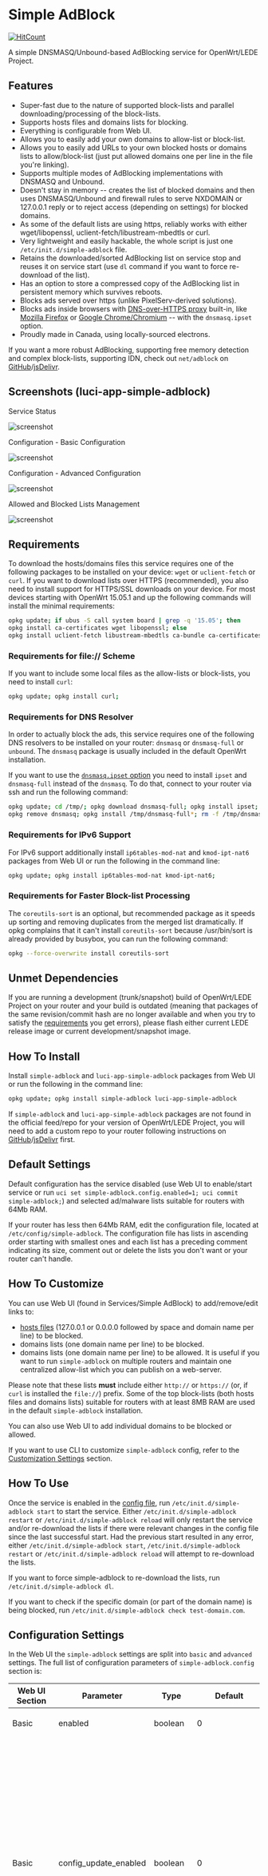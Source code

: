 # Simple AdBlock

[![HitCount](http://hits.dwyl.com/stangri/openwrt/simple-adblock.svg)](http://hits.dwyl.com/stangri/openwrt/simple-adblock)

A simple DNSMASQ/Unbound-based AdBlocking service for OpenWrt/LEDE Project.

## Features

- Super-fast due to the nature of supported block-lists and parallel downloading/processing of the block-lists.
- Supports hosts files and domains lists for blocking.
- Everything is configurable from Web UI.
- Allows you to easily add your own domains to allow-list or block-list.
- Allows you to easily add URLs to your own blocked hosts or domains lists to allow/block-list (just put allowed domains one per line in the file you're linking).
- Supports multiple modes of AdBlocking implementations with DNSMASQ and Unbound.
- Doesn't stay in memory -- creates the list of blocked domains and then uses DNSMASQ/Unbound and firewall rules to serve NXDOMAIN or 127.0.0.1 reply or to reject access (depending on settings) for blocked domains.
- As some of the default lists are using https, reliably works with either wget/libopenssl,  uclient-fetch/libustream-mbedtls or curl.
- Very lightweight and easily hackable, the whole script is just one ```/etc/init.d/simple-adblock``` file.
- Retains the downloaded/sorted AdBlocking list on service stop and reuses it on service start (use ```dl``` command if you want to force re-download of the list).
- Has an option to store a compressed copy of the AdBlocking list in persistent memory which survives reboots.
- Blocks ads served over https (unlike PixelServ-derived solutions).
- Blocks ads inside browsers with [DNS-over-HTTPS proxy](https://en.wikipedia.org/wiki/DNS_over_HTTPS) built-in, like [Mozilla Firefox](https://support.mozilla.org/en-US/kb/firefox-dns-over-https#w_about-dns-over-https) or [Google Chrome/Chromium](https://blog.chromium.org/2019/09/experimenting-with-same-provider-dns.html) -- with the ```dnsmasq.ipset``` option.
- Proudly made in Canada, using locally-sourced electrons.

If you want a more robust AdBlocking, supporting free memory detection and complex block-lists, supporting IDN, check out ```net/adblock``` on [GitHub](https://github.com/openwrt/packages/tree/master/net/adblock/files)/[jsDelivr](https://cdn.jsdelivr.net/gh/openwrt/packages@master/net/adblock/files/README.md).

## Screenshots (luci-app-simple-adblock)

Service Status

![screenshot](https://cdn.jsdelivr.net/gh/stangri/openwrt_packages@master/screenshots/simple-adblock/screenshot08-status.png "Service Status")

Configuration - Basic Configuration

![screenshot](https://cdn.jsdelivr.net/gh/stangri/openwrt_packages@master/screenshots/simple-adblock/screenshot08-config-basic.png "Configuration - Basic Configuration")

Configuration - Advanced Configuration

![screenshot](https://cdn.jsdelivr.net/gh/stangri/openwrt_packages@master/screenshots/simple-adblock/screenshot08-config-advanced.png "Configuration - Advanced Configuration")

Allowed and Blocked Lists Management

![screenshot](https://cdn.jsdelivr.net/gh/stangri/openwrt_packages@master/screenshots/simple-adblock/screenshot09-lists.png "Allow-list and Block-list Management")

## Requirements

To download the hosts/domains files this service requires one of the following packages to be installed on your device: ```wget``` or ```uclient-fetch``` or ```curl```. If you want to download lists over HTTPS (recommended), you also need to install support for HTTPS/SSL downloads on your device. For most devices starting with OpenWrt 15.05.1 and up the following commands will install the minimal requirements:

```sh
opkg update; if ubus -S call system board | grep -q '15.05'; then
opkg install ca-certificates wget libopenssl; else
opkg install uclient-fetch libustream-mbedtls ca-bundle ca-certificates; fi
```

### Requirements for file:// Scheme

If you want to include some local files as the allow-lists or block-lists, you need to install ```curl```:

```sh
opkg update; opkg install curl;
```

### Requirements for DNS Resolver

In order to actually block the ads, this service requires one of the following DNS resolvers to be installed on your router: ```dnsmasq``` or ```dnsmasq-full``` or ```unbound```. The ```dnsmasq``` package is usually included in the default OpenWrt installation.

If you want to use the [```dnsmasq.ipset``` option](#dns-resolution-option) you need to install ```ipset``` and  ```dnsmasq-full``` instead of the ```dnsmasq```. To do that, connect to your router via ssh and run the following command:

```sh
opkg update; cd /tmp/; opkg download dnsmasq-full; opkg install ipset;
opkg remove dnsmasq; opkg install /tmp/dnsmasq-full*; rm -f /tmp/dnsmasq-full*;
```

### Requirements for IPv6 Support

For IPv6 support additionally install ```ip6tables-mod-nat``` and ```kmod-ipt-nat6``` packages from Web UI or run the following in the command line:

```sh
opkg update; opkg install ip6tables-mod-nat kmod-ipt-nat6;
```

### Requirements for Faster Block-list Processing

The ```coreutils-sort``` is an optional, but recommended package as it speeds up sorting and removing duplicates from the merged list dramatically. If opkg complains that it can't install ```coreutils-sort``` because /usr/bin/sort is already provided by busybox, you can run the following command:

```sh
opkg --force-overwrite install coreutils-sort
```

## Unmet Dependencies

If you are running a development (trunk/snapshot) build of OpenWrt/LEDE Project on your router and your build is outdated (meaning that packages of the same revision/commit hash are no longer available and when you try to satisfy the [requirements](#requirements) you get errors), please flash either current LEDE release image or current development/snapshot image.

## How To Install

Install ```simple-adblock``` and ```luci-app-simple-adblock``` packages from Web UI or run the following in the command line:

```sh
opkg update; opkg install simple-adblock luci-app-simple-adblock
```

If ```simple-adblock``` and ```luci-app-simple-adblock``` packages are not found in the official feed/repo for your version of OpenWrt/LEDE Project, you will need to add a custom repo to your router following instructions on [GitHub](https://github.com/stangri/openwrt_packages/blob/master/README.md#on-your-router)/[jsDelivr](https://cdn.jsdelivr.net/gh/stangri/openwrt_packages@master/README.md#on-your-router) first.

## Default Settings

Default configuration has the service disabled (use Web UI to enable/start service or run ```uci set simple-adblock.config.enabled=1; uci commit simple-adblock;```) and selected ad/malware lists suitable for routers with 64Mb RAM.

If your router has less then 64Mb RAM, edit the configuration file, located at ```/etc/config/simple-adblock```. The configuration file has lists in ascending order starting with smallest ones and each list has a preceding comment indicating its size, comment out or delete the lists you don't want or your router can't handle.

## How To Customize

You can use Web UI (found in Services/Simple AdBlock) to add/remove/edit links to:

- [hosts files](https://en.wikipedia.org/wiki/Hosts_(file)) (127.0.0.1 or 0.0.0.0 followed by space and domain name per line) to be blocked.
- domains lists (one domain name per line) to be blocked.
- domains lists (one domain name per line) to be allowed. It is useful if you want to run ```simple-adblock``` on multiple routers and maintain one centralized allow-list which you can publish on a web-server.

Please note that these lists **must** include either ```http://``` or ```https://``` (or, if ```curl``` is installed the ```file://```) prefix. Some of the top block-lists (both hosts files and domains lists) suitable for routers with at least 8MB RAM are used in the default ```simple-adblock``` installation.

You can also use Web UI to add individual domains to be blocked or allowed.

If you want to use CLI to customize ```simple-adblock``` config, refer to the [Customization Settings](#customization-settings) section.

## How To Use

Once the service is enabled in the [config file](#default-settings), run ```/etc/init.d/simple-adblock start``` to start the service. Either ```/etc/init.d/simple-adblock restart``` or ```/etc/init.d/simple-adblock reload``` will only restart the service and/or re-download the lists if there were relevant changes in the config file since the last successful start. Had the previous start resulted in any error, either ```/etc/init.d/simple-adblock start```, ```/etc/init.d/simple-adblock restart``` or ```/etc/init.d/simple-adblock reload``` will attempt to re-download the lists.

If you want to force simple-adblock to re-download the lists, run ```/etc/init.d/simple-adblock dl```.

If you want to check if the specific domain (or part of the domain name) is being blocked, run ```/etc/init.d/simple-adblock check test-domain.com```.

## Configuration Settings

In the Web UI the ```simple-adblock``` settings are split into ```basic``` and ```advanced``` settings. The full list of configuration parameters of ```simple-adblock.config``` section is:

|Web UI Section|Parameter|Type|Default|Description|
| --- | --- | --- | --- | --- |
|Basic|enabled|boolean|0|Enable/disable the ```simple-adblock``` service.|
|Basic|config_update_enabled|boolean|0|Enable/disable the ```simple-adblock``` config update. Sometimes, the URLs to the blocked hosts/domains files become obsolete/outdated, resulting in the error during lists download stage. ```simple-adblock``` already updates users' config files during install/reinstall, if you enable this variable it will also attempt to fetch and use the most recent config update file before downloading block-lists.|
|Basic|verbosity|integer|2|Can be set to 0, 1 or 2 to control the console and system log output verbosity of the ```simple-adblock``` service.|
|Basic|force_dns|boolean|1|Force router's DNS to local devices which may have different/hardcoded DNS server settings. If enabled, creates a firewall rule to intercept DNS requests from local devices to external DNS servers and redirect them to router.|
|Basic|led|string|none|Use one of the router LEDs to indicate the AdBlocking status.|
|Advanced|dns|string|dnsmasq.servers|DNS resolution option. See [table below](#dns-resolution-option) for addtional information.|
||dns_instance|string|0|String of space-separated DNSMASQ instance numbers (or '*' for all) to be affected by the service. See [table below](#dns-resolution-option) for addtional information.|
|Advanced|ipv6_enabled|boolean|0|Add IPv6 entries to block-list if ```dnsmasq.addnhosts``` is used. This option is only visible in Web UI if the ```dnsmasq.addnhosts``` is selected as the DNS resolution option.|
|Advanced|boot_delay|integer|120|Delay service activation for that many seconds on boot up. You can shorten it to 10-30 seconds on modern fast routers. Routers with built-in modems may require longer boot delay.|
|Advanced|download_timeout|integer|10|Time-out downloads if no reply received within that many last seconds.|
|Advanced|curl_retry|integer|3|If ```curl``` is installed and detected, attempt that many retries for failed downloads.|
|Advanced|parallel_downloads|boolean|1|If enabled, all downloads are completed concurrently, if disabled -- sequentioally. Concurrent downloads dramatically speed up service loading.|
|Advanced|debug|boolean|0|If enabled, output service full debug to ```/tmp/simple-adblock.log```. Please note that the debug file may clog up the router's RAM on some devices. Use with caution.|
|Advanced|allow_non_ascii|boolean|0|Enable support for non-ASCII characters in the final AdBlocking file. Only enable if your target service supports non-ASCII characters. If you enable this on the system where DNS resolver doesn't support non-ASCII characters, it will crash. Use with caution.|
|Advanced|compressed_cache|boolean|0|Create compressed cache of the AdBlocking file in router's persistent memory. Only recommended to be used on routers with large ROM and/or routers with metered/flaky internet connection.|
||allowed_domain|list/string||List of allowed domains.|
||allowed_domains_url|list/string||List of URL(s) to text files containing allowed domains. **Must** include either ```http://``` or ```https://``` (or, if ```curl``` is installed the ```file://```) prefix. Useful if you want to keep/publish a single allow-list for multiple routers.|
||blocked_domain|list/string||List of blocked domains.|
||blocked_domains_url|list/string||List of URL(s) to text files containing blocked domains. **Must** include either ```http://``` or ```https://``` (or, if ```curl``` is installed the ```file://```) prefix.|
||blocked_hosts_url|list/string||List of URL(s) to [hosts files](https://en.wikipedia.org/wiki/Hosts_(file)) containing block-listed domains. **Must** include either ```http://``` or ```https://``` (or, if ```curl``` is installed the ```file://```) prefix.|

### DNS Resolution Option

Currently supported options are:

|Option|Explanation|
| --- | --- |
|```dnsmasq.addnhosts```|Creates the DNSMASQ additional hosts file ```/var/run/simple-adblock.addnhosts``` and modifies DNSMASQ settings, so that DNSMASQ resolves all blocked domains to "local machine": 127.0.0.1. This option doesn't allow block-list optimization (by removing secondary level domains if the top-level domain is also in the block-list), so it results in a much larger block-list file, but, unlike other DNSMASQ-based options, it has almost no effect on the DNS look up speed. This option also allows quick reloads of DNSMASQ on block-list updates. This setting also allows you to configure which DNSMASQ instances would be affected by AdBlocking via ```dns_instance``` option.|
|```dnsmasq.conf```|Creates the DNSMASQ config file ```/var/dnsmasq.d/simple-adblock``` so that DNSMASQ replies with NXDOMAIN: "domain not found". This option allows the block-list optimization (by removing secondary level domains if the top-level domain is also in the block-list), resulting in the smaller block-list file. This option will slow down DNS look up speed somewhat.|
|```dnsmasq.ipset```|Creates the DNSMASQ ipset file ```/var/dnsmasq.d/simple-adblock.ipset``` and the firewall rule to reject the matching requests. This is the only option for AdBlocking if you're using a browser with [DNS-over-HTTPS proxy](https://en.wikipedia.org/wiki/DNS_over_HTTPS) built-in, like [Mozilla Firefox](https://support.mozilla.org/en-US/kb/firefox-dns-over-https#w_about-dns-over-https) or [Google Chrome/Chromium](https://blog.chromium.org/2019/09/experimenting-with-same-provider-dns.html). This option allows the block-list optimization (by removing secondary level domains if the top-level domain is also in the block-list), resulting in the smaller block-list file. This option requires you install ```dnsmasq-full``` and ```ipset``` [as described here](#how-to-use-dnsmasq-ipset).<br/>PLEASE NOTE, that unlike other options which are truly domain name based blocking, this is essentially an IP address based blocking, ie: if you try to block ```google-analytics.com``` with this option, it may also block/break things like YouTube, Hangouts and other Google services if they share IP address(es) with ```google-analytics.com```.|
|```dnsmasq.servers```|Creates the DNSMASQ servers file ```/var/run/simple-adblock.servers``` and modifies DNSMASQ settings so that DNSMASQ replies with NXDOMAIN: "domain not found". This option allows the block-list optimization (by removing secondary level domains if the top-level domain is also in the block-list), resulting in the smaller block-list file. This option will slow down DNS look up speed somewhat. This is a default setting as it results in the smaller block-file and allows quick reloads of DNSMASQ. This setting also allows you to configure which DNSMASQ instances would be affected by AdBlocking via ```dns_instance``` option.|
|```unbound.adb_list```|Creates the Unbound config file ```/var/lib/unbound/adb_list.simple-adblock``` so that Unbound replies with NXDOMAIN: "domain not found". This option allows the block-list optimization (by removing secondary level domains if the top-level domain is also in the block-list), resulting in the smaller block-list file.|

## How Does It Work

This service downloads (and processes in the background, removing comments and other useless data) lists of hosts and domains to be blocked, combines those lists into one big block-list, removes duplicates and sorts it and then removes your allowed domains from the block-list before converting to to DNSMASQ/Unbound-compatible file and restarting DNSMASQ/Unbound if needed. The result of the process is that DNSMASQ/Unbound return NXDOMAIN or 127.0.0.1 (depending on settings) for the blocked domains.

If you specify ```google.com``` as a domain to be allowed, you will have access to ```google.com```, ```www.google.com```, ```analytics.google.com```, but not fake domains like ```email-google.com``` or ```drive.google.com.verify.signin.normandeassociation.com``` for example. If you only want to allow ```www.google.com``` while blocking all other ```google.com``` subdomains, just specify ```www.google.com``` as domain to be allowed.

In general, whatever domain is specified to be allowed; it, along with with its subdomains will be allowed, but not any fake domains containing it.

## How It Does Not Work

For most of the [DNS Resolution Options](#dns-resolution-option) to work, your local LAN clients need to be set to use your router's DNS (by default ```192.168.1.1```). The ```dnsmasq.addnhosts``` is the only option which can help you block ads if your local LAN clients are NOT using your router's DNS. There are multiple ways your local LAN clients can be set to NOT use your router's DNS:

  1. Hardcoded on the device. Some Android Lollipop 5.0 phones, some media-centric tablets and some streaming devices for example are known to have hardcoded DNS servers and they ignore your router's DNS settings. You can fix this by either:
      - Rooting your device and changing it from hardcoded DNS servers to obtaining DNS servers from DHCP.
      - Enabling ```simple-adblock```'s ```force_dns``` setting to override the hardcoded DNS on your device.
  2. Manually set on the device. Instead of setting your device to obtain the DNS settings via DHCP, you can set the DNS servers manually. There are some guides online which recommend manually changing the DNS servers on your computer to Google's (8.8.8.8) or Cloudflare's (1.1.1.1) or OpenDNS (208.67.222.222). You can fix this by either:
      - Changing the on-device DNS settings from manual to obtaining DNS servers from DHCP and changing your [router's DNS settings](https://openwrt.org/docs/guide-user/base-system/dhcp#all_options) to use the DNS from Google, Cloudflare or OpenDNS respectively.
      - Enabling ```simple-adblock```'s ```force_dns``` setting to override the hardcoded DNS on your device.
  3. Sent to your device from router via [DHCP Options](https://openwrt.org/docs/guide-user/base-system/dhcp_configuration#dhcp_options). You can fix this by either:
      - Removing [DHCP Options](https://openwrt.org/docs/guide-user/base-system/dhcp_configuration#dhcp_options) 5 and 6 from your router's ```/etc/config/dhcp``` file.
      - Enabling ```simple-adblock```'s ```force_dns``` setting to override the hardcoded DNS on your device.
  4. By using the DNS-over-TLS, DNS-over-HTTPS or DNSCrypt on your local device or (if supported) by browser on your local device. You can fix this only by:
      - Stopping/removing/disabling DNS-over-TLS, DNS-over-HTTPS or DNSCrypt on your local device and using the secure DNS on your router instead. There are merits to all three of the options above, I can recommend the ```https-dns-proxy``` and ```luci-app-https-dns-proxy``` packages for enabling DNS-over-HTTPS on your router.
  5. If you are running a wireguard "server" on your router and remote clients connect to it, the AdBlocking may not work properly for your remote clients until you add the following to ```/etc/network``` (credit to [dibdot](https://forum.openwrt.org/t/wireguard-and-adblock/49351/6)):

      ```sh
      config route
        option interface 'wg0'
        option target '192.168.1.0'
        option netmask '255.255.255.0'
      ```

## Documentation / Discussion

Please head to [OpenWrt Forum](https://forum.openwrt.org/t/simple-adblock-fast-lean-and-fully-uci-luci-configurable-adblocking/1327/) for discussion of this package.

## Thanks

I'd like to thank everyone who helped create, test and troubleshoot this service. Special thanks to [@hnyman](https://github.com/hnyman) for general package/luci guidance, [@dibdot](https://github.com/dibdot) for general guidance and block-list optimization code, [@ckuethe](https://github.com/ckuethe) for the curl support, non-ASCII filtering and compressed cache code, [@EricLuehrsen](https://github.com/EricLuehrsen) for the Unbound support information, [@mushoz]( https://github.com/mushoz) for performance testing and [@phasecat](https://forum.openwrt.org/u/phasecat/summary) for submitting various bugs and testing.
